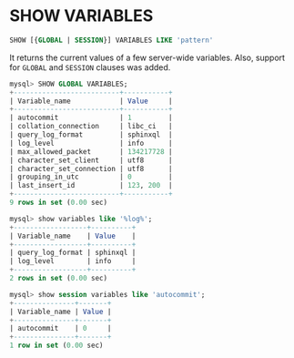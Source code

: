 # SHOW VARIABLES

```sql
SHOW [{GLOBAL | SESSION}] VARIABLES LIKE 'pattern'
```

It returns the current values of a few server-wide variables. Also, support for `GLOBAL` and `SESSION` clauses was added.

```sql
mysql> SHOW GLOBAL VARIABLES;
+--------------------------+-----------+
| Variable_name            | Value     |
+--------------------------+-----------+
| autocommit               | 1         |
| collation_connection     | libc_ci   |
| query_log_format         | sphinxql  |
| log_level                | info      |
| max_allowed_packet       | 134217728 |
| character_set_client     | utf8      |
| character_set_connection | utf8      |
| grouping_in_utc          | 0         |
| last_insert_id           | 123, 200  |
+--------------------------+-----------+
9 rows in set (0.00 sec)
```

```sql
mysql> show variables like '%log%';
+------------------+----------+
| Variable_name    | Value    |
+------------------+----------+
| query_log_format | sphinxql |
| log_level        | info     |
+------------------+----------+
2 rows in set (0.00 sec)
```

```sql
mysql> show session variables like 'autocommit';
+---------------+-------+
| Variable_name | Value |
+---------------+-------+
| autocommit    | 0     |
+---------------+-------+
1 row in set (0.00 sec)
```
<!-- proofread -->
